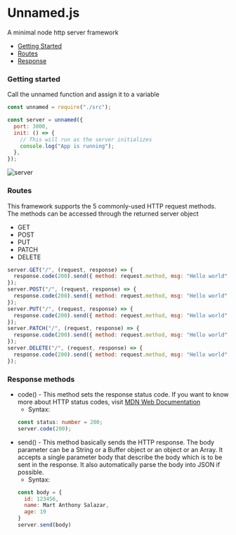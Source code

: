 # Unnamed.js

A minimal node http server framework

- [Getting Started](https://github.com/mart-anthony-stark/Unnamed.js#getting-started)
- [Routes](https://github.com/mart-anthony-stark/Unnamed.js#routes)
- [Response](https://github.com/mart-anthony-stark/Unnamed.js#response-methods)

### Getting started

Call the unnamed function and assign it to a variable

```javascript
const unnamed = require("./src");

const server = unnamed({
  port: 3000,
  init: () => {
    // This will run as the server initializes
    console.log("App is running");
  },
});
```

![server](https://github.com/mart-anthony-stark/Unnamed.js/blob/main/docs/start%20server.png?raw=true)

### Routes

This framework supports the 5 commonly-used HTTP request methods. The methods can be accessed through the returned server object

- GET
- POST
- PUT
- PATCH
- DELETE

```javascript
server.GET("/", (request, response) => {
  response.code(200).send({ method: request.method, msg: "Hello world" });
});
server.POST("/", (request, response) => {
  response.code(200).send({ method: request.method, msg: "Hello world" });
});
server.PUT("/", (request, response) => {
  response.code(200).send({ method: request.method, msg: "Hello world" });
});
server.PATCH("/", (request, response) => {
  response.code(200).send({ method: request.method, msg: "Hello world" });
});
server.DELETE("/", (request, response) => {
  response.code(200).send({ method: request.method, msg: "Hello world" });
});
```

### Response methods

- code() - This method sets the response status code. If you want to know more about HTTP status codes, visit [MDN Web Documentation](https://developer.mozilla.org/en-US/docs/Web/HTTP/Status)
  - Syntax:
  ```typescript
  const status: number = 200;
  server.code(200);
  ```
- send() - This method basically sends the HTTP response. The body parameter can be a String or a Buffer object or an object or an Array. It accepts a single parameter body that describe the body which is to be sent in the response. It also automatically parse the body into JSON if possible.
  - Syntax:
  ```javascript
  const body = {
    id: 123456,
    name: Mart Anthony Salazar,
    age: 19
  }
  server.send(body)
  ```
